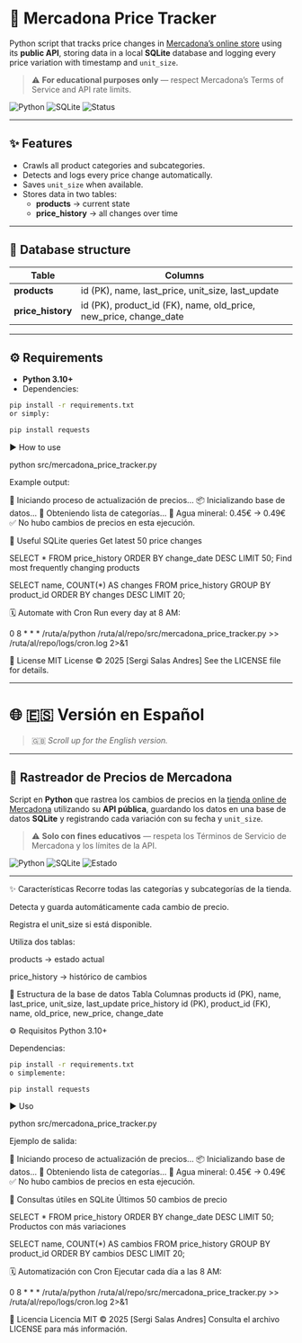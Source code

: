 # 🛒 Mercadona Price Tracker

Python script that tracks price changes in [Mercadona’s online store](https://tienda.mercadona.es) using its **public API**, storing data in a local **SQLite** database and logging every price variation with timestamp and `unit_size`.

> ⚠️ **For educational purposes only** — respect Mercadona’s Terms of Service and API rate limits.

![Python](https://img.shields.io/badge/Python-3.10%2B-blue)
![SQLite](https://img.shields.io/badge/Database-SQLite-lightgrey)
![Status](https://img.shields.io/badge/status-Active-brightgreen)

---

## ✨ Features

- Crawls all product categories and subcategories.  
- Detects and logs every price change automatically.  
- Saves `unit_size` when available.  
- Stores data in two tables:
  - **products** → current state  
  - **price_history** → all changes over time  

---

## 🧱 Database structure

| Table | Columns |
|--------|----------|
| **products** | id (PK), name, last_price, unit_size, last_update |
| **price_history** | id (PK), product_id (FK), name, old_price, new_price, change_date |

---

## ⚙️ Requirements

- **Python 3.10+**
- Dependencies:

```bash
pip install -r requirements.txt
or simply:

pip install requests

```

▶️ How to use

python src/mercadona_price_tracker.py

Example output:

🚀 Iniciando proceso de actualización de precios...
📦 Inicializando base de datos...
📌 Obteniendo lista de categorías...
🔄 Agua mineral: 0.45€ → 0.49€
✅ No hubo cambios de precios en esta ejecución.

🧮 Useful SQLite queries
Get latest 50 price changes

SELECT * FROM price_history ORDER BY change_date DESC LIMIT 50;
Find most frequently changing products

SELECT name, COUNT(*) AS changes
FROM price_history
GROUP BY product_id
ORDER BY changes DESC
LIMIT 20;

🗓️ Automate with Cron
Run every day at 8 AM:

0 8 * * * /ruta/a/python /ruta/al/repo/src/mercadona_price_tracker.py >> /ruta/al/repo/logs/cron.log 2>&1

📝 License
MIT License © 2025 [Sergi Salas Andres]
See the LICENSE file for details.

---

# 🌐 🇪🇸 Versión en Español

> 🇬🇧 *Scroll up for the English version.*

---

## 🛒 Rastreador de Precios de Mercadona

Script en **Python** que rastrea los cambios de precios en la [tienda online de Mercadona](https://tienda.mercadona.es) utilizando su **API pública**, guardando los datos en una base de datos **SQLite** y registrando cada variación con su fecha y `unit_size`.

> ⚠️ **Solo con fines educativos** — respeta los Términos de Servicio de Mercadona y los límites de la API.

![Python](https://img.shields.io/badge/Python-3.10%2B-blue)
![SQLite](https://img.shields.io/badge/Base_de_datos-SQLite-lightgrey)
![Estado](https://img.shields.io/badge/estado-Activo-brightgreen)

---
✨ Características
Recorre todas las categorías y subcategorías de la tienda.

Detecta y guarda automáticamente cada cambio de precio.

Registra el unit_size si está disponible.

Utiliza dos tablas:

products → estado actual

price_history → histórico de cambios

🧱 Estructura de la base de datos
Tabla	Columnas
products	id (PK), name, last_price, unit_size, last_update
price_history	id (PK), product_id (FK), name, old_price, new_price, change_date

⚙️ Requisitos
Python 3.10+

Dependencias:
```bash
pip install -r requirements.txt
o simplemente:

pip install requests
```
▶️ Uso

python src/mercadona_price_tracker.py

Ejemplo de salida:

🚀 Iniciando proceso de actualización de precios...
📦 Inicializando base de datos...
📌 Obteniendo lista de categorías...
🔄 Agua mineral: 0.45€ → 0.49€
✅ No hubo cambios de precios en esta ejecución.

🧮 Consultas útiles en SQLite
Últimos 50 cambios de precio

SELECT * FROM price_history ORDER BY change_date DESC LIMIT 50;
Productos con más variaciones

SELECT name, COUNT(*) AS cambios
FROM price_history
GROUP BY product_id
ORDER BY cambios DESC
LIMIT 20;

🗓️ Automatización con Cron
Ejecutar cada día a las 8 AM:

0 8 * * * /ruta/a/python /ruta/al/repo/src/mercadona_price_tracker.py >> /ruta/al/repo/logs/cron.log 2>&1

📝 Licencia
Licencia MIT © 2025 [Sergi Salas Andres]
Consulta el archivo LICENSE para más información.
